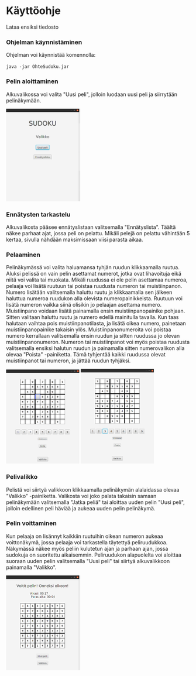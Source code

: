 # Käyttöohje

Lataa ensiksi tiedosto 

### Ohjelman käynnistäminen 

Ohjelman voi käynnistää komennolla:

`java -jar OhteSudoku.jar`

### Pelin aloittaminen

Alkuvalikossa voi valita "Uusi peli", jolloin luodaan uusi peli ja siirrytään pelinäkymään.

<img src="koAlkuValikko.png" alt="drawing" width="200"/>

### Ennätysten tarkastelu

Alkuvalikosta pääsee ennätyslistaan valitsemalla "Ennätyslista". Täältä näkee parhaat ajat, jossa peli on pelattu. Mikäli pelejä on pelattu vähintään 5 kertaa, sivulla nähdään maksimissaan viisi parasta aikaa.

### Pelaaminen

Pelinäkymässä voi valita haluamansa tyhjän ruudun klikkaamalla ruutua. Aluksi pelissä on vain pelin asettamat numerot, jotka ovat lihavoituja eikä niitä voi valita tai muokata. 
Mikäli ruudussa ei ole pelin asettamaa numeroa, pelaaja voi lisätä ruutuun tai poistaa ruudusta numeron tai muistiinpanon. 
Numero lisätään valitsemalla haluttu ruutu ja klikkaamalla sen jälkeen haluttua numeroa ruudukon alla olevista numeropainikkeista. Ruutuun voi lisätä numeron vaikka siinä olisikin jo pelaajan asettama numero. 
Muistiinpano voidaan lisätä painamalla ensin muistiinpanopainike pohjaan. Sitten valitaan haluttu ruutu ja numero edellä mainitulla tavalla. Kun taas halutaan vaihtaa pois muistiinpanotilasta, ja lisätä oikea numero, painetaan muistiinpanopainike takaisin ylös. Muistiinpanonumeroita voi poistaa numero kerrallaan valitsemalla ensin ruudun ja sitten ruudussa jo olevan muistiinpanonumeron.
Numeron tai muistiinpanot voi myös poistaa ruudusta valitsemalla ensiksi halutun ruudun ja painamalla sitten numerovalikon alla olevaa "Poista" -painiketta. Tämä tyhjentää kaikki ruudussa olevat muistiinpanot tai numeron, ja jättää ruudun tyhjäksi.

<img src="koPeli.png" alt="drawing" width="200"/>
<img src="koPelaaminen.png" alt="drawing" width="200"/>

### Pelivalikko

Pelistä voi siirtyä valikkoon klikkaamalla pelinäkymän alalaidassa olevaa "Valikko" -painiketta. Valikosta voi joko palata takaisin samaan pelinäkymään valitsemalla "Jatka peliä" tai aloittaa uuden pelin "Uusi peli", jolloin edellinen peli häviää ja aukeaa uuden pelin pelinäkymä.

### Pelin voittaminen

Kun pelaaja on lisännyt kaikkiin ruutuihin oikean numeron aukeaa voittonäkymä, jossa pelaaja voi tarkastella täytettyä peliruudukkoa.
Näkymässä näkee myös peliin kulutetun ajan ja parhaan ajan, jossa sudokuja on suoritettu aikaisemmin.
Peliruudukon alapuolelta voi aloittaa suoraan uuden pelin valitsemalla "Uusi peli" tai siirtyä alkuvalikkoon painamalla "Valikko".

<img src="koVoitto.png" alt="drawing" width="200"/>
